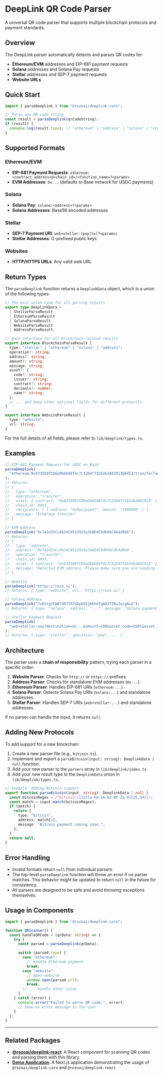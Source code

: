 # DeepLink QR Code Parser

A universal QR code parser that supports multiple blockchain protocols and payment standards.

## Overview

The DeepLink parser automatically detects and parses QR codes for:

- **Ethereum/EVM** addresses and EIP-681 payment requests
- **Solana** addresses and Solana Pay requests
- **Stellar** addresses and SEP-7 payment requests
- **Website URLs**

## Quick Start

```typescript
import { parseDeeplink } from "@rozoai/deeplink-core";

// Parse any QR code string
const result = parseDeeplink(qrCodeString);
if (result) {
  console.log(result.type); // "ethereum" | "address" | "solana" | "stellar" | "website"
}
```

## Supported Formats

### Ethereum/EVM

- **EIP-681 Payment Requests**: `ethereum:<contract_address>@<chain_id>/<function_name>?<params>`
- **EVM Addresses**: `0x...` (defaults to Base network for USDC payments)

### Solana

- **Solana Pay**: `solana:<address>?<params>`
- **Solana Addresses**: Base58 encoded addresses

### Stellar

- **SEP-7 Payment URI**: `web+stellar:(pay|tx)?<params>`
- **Stellar Addresses**: G-prefixed public keys

### Websites

- **HTTP/HTTPS URLs**: Any valid web URL

## Return Types

The `parseDeeplink` function returns a `DeeplinkData` object, which is a union of the following types:

```typescript
// The main union type for all parsing results
export type DeeplinkData =
  | StellarParseResult
  | EthereumParseResult
  | SolanaParseResult
  | WebsiteParseResult
  | AddressParseResult;

// Base interface for all blockchain-related results
export interface BlockchainParseResult {
  type: "stellar" | "ethereum" | "solana" | "address";
  operation?: string;
  address?: string;
  amount?: string;
  message: string;
  asset?: {
    code?: string;
    issuer?: string;
    contract?: string;
    decimals?: number;
    name?: string;
  };
  // ... and many other optional fields for different protocols
}

export interface WebsiteParseResult {
  type: "website";
  url: string;
}
```

For the full details of all fields, please refer to `lib/deeplink/types.ts`.

## Examples

```typescript
// EIP-681 Payment Request for USDC on Base
parseDeeplink(
  "ethereum:0x833589fCD6eDb6E08f4c7C32D4f71b54bdA02913@8453/transfer?address=0xRecipient&uint256=1000000"
);
// Returns:
// {
//   type: "ethereum",
//   operation: "transfer",
//   asset: { contract: "0x833589fCD6eDb6E08f4c7C32D4f71b54bdA02913" },
//   chain_id: 8453,
//   recipients: [ { address: "0xRecipient", amount: "1000000" } ],
//   message: "Ethereum transfer"
// }

// EVM Address
parseDeeplink("0x742d35Cc6634C0532925a3b8D4C9db96C4b4d8b6");
// Returns:
// {
//   type: "address",
//   address: "0x742d35Cc6634C0532925a3b8D4C9db96C4b4d8b6",
//   operation: "transfer",
//   chain_id: 8453,
//   asset: { contract: "0x833589fCD6eDb6E08f4c7C32D4f71b54bdA02913" },
//   message: "Detected EVM address. Please make sure you are sending to Base."
// }

// Website
parseDeeplink("https://rozo.ai");
// Returns: { type: "website", url: "https://rozo.ai" }

// Solana Address
parseDeeplink("7xKXtg2CW87d97TXJSDpbD5jBkheTqA83TZRuJosgAsU");
// Returns: { type: "solana", address: "...", message: "Solana payment coming soon." }

// Stellar Payment Request
parseDeeplink(
  "web+stellar:pay?destination=GC...&amount=100&asset_code=USDC&asset_issuer=GA..."
);
// Returns: { type: "stellar", operation: "pay", ... }
```

## Architecture

The parser uses a **chain of responsibility** pattern, trying each parser in a specific order:

1.  **Website Parser**: Checks for `http://` or `https://` prefixes.
2.  **Address Parser**: Checks for standalone EVM addresses (`0x...`).
3.  **Ethereum Parser**: Handles EIP-681 URIs (`ethereum:...`).
4.  **Solana Parser**: Detects Solana Pay URIs (`solana:...`) and standalone addresses.
5.  **Stellar Parser**: Handles SEP-7 URIs (`web+stellar:...`) and standalone addresses.

If no parser can handle the input, it returns `null`.

## Adding New Protocols

To add support for a new blockchain:

1. Create a new parser file (e.g., `bitcoin.ts`).
2. Implement and export a `parseBitcoin(input: string): DeeplinkData | null` function.
3. Add your new parser to the `parsers` array in `lib/deeplink/index.ts`.
4. Add your new result type to the `DeeplinkData` union in `lib/deeplink/types.ts`.

```typescript
// Example: Adding Bitcoin support
export function parseBitcoin(input: string): DeeplinkData | null {
  const bitcoinRegex = /^bitcoin:([13][a-km-zA-HJ-NP-Z1-9]{25,34})/;
  const match = input.match(bitcoinRegex);
  if (match) {
    return {
      type: "bitcoin",
      address: match[1],
      message: "Bitcoin payment coming soon.",
    };
  }
  return null;
}
```

## Error Handling

- Invalid formats return `null` from individual parsers.
- The top-level `parseDeeplink` function will throw an error if no parser matches. This behavior might be updated to return `null` in the future for consistency.
- All parsers are designed to be safe and avoid throwing exceptions themselves.

## Usage in Components

```typescript
import { parseDeeplink } from "@rozoai/deeplink-core";

function QRScanner() {
  const handleQRCode = (qrData: string) => {
    try {
      const parsed = parseDeeplink(qrData);

      switch (parsed.type) {
        case "ethereum":
          // Handle Ethereum payment
          break;
        case "website":
          // Open website
          window.open(parsed.url);
          break;
        // ... handle other cases
      }
    } catch (error) {
      console.error("Failed to parse QR code:", error);
      // Show an error message to the user
    }
  };
}
```

---

## Related Packages

- **[@rozoai/deeplink-react](../scan-qr)**: A React component for scanning QR codes and parsing them with this library.
- **[Demo Application](../../apps/demo)**: A Next.js application demonstrating the usage of `@rozoai/deeplink-core` and `@rozoai/deeplink-react`.
